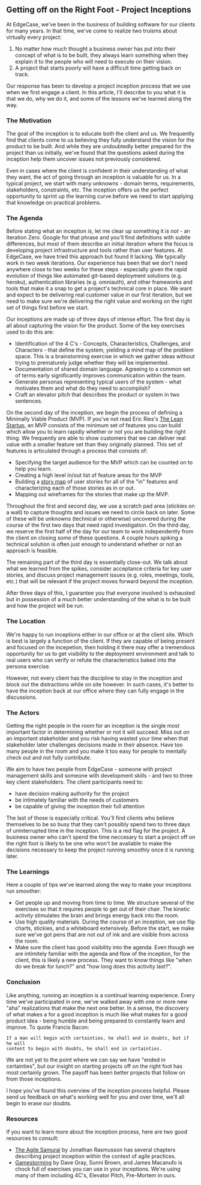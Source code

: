 ## Getting off on the Right Foot - Project Inceptions

At EdgeCase, we've been in the business of building software for our clients for
many years.  In that time, we've come to realize two truisms about virtually
every project:

1. No matter how much thought a business owner has put into their concept of
   what is to be built, they always learn something when they explain it to
   the people who will need to execute on their vision.
2. A project that starts poorly will have a difficult time getting back on track.

Our response has been to develop a project inception process that we use when we
first engage a client.  In this article, I'll describe to you what it is
that we do, why we do it, and some of the lessons we've learned along the way.

### The Motivation
The goal of the inception is to educate both the client and us.  We frequently
find that clients come to us believing they fully understand the vision for
the product to be built.  And while they are undoubtedly better prepared for
the project than us initially, we've found that the questions asked during
the inception help them uncover issues not previously considered.

Even in cases where the client is confident in their understanding of what
they want, the act of going through an inception is valuable for us.  In a
typical project, we start with many unknowns - domain terms, requirements, stakeholders,
constraints, etc.  The inception offers us the perfect opportunity to sprint up the learning
curve before we need to start applying that knowledge on practical problems.


### The Agenda

Before stating what an inception *is*, let me clear up something it *is not* - an
Iteration Zero.  Google for that phrase and you'll find definitions with subtle
differences, but most of them describe an initial iteration where the
focus is developing project infrastructure and tools rather than user features.
At EdgeCase, we have tried this approach but found it lacking.  We typically
work in two week iterations.  Our experience has been that
we don't need anywhere close to two weeks for these steps - especially given the
rapid evolution of things like automated git-based deployment
solutions (e.g. heroku), authentication libraries (e.g. omniauth), and other
frameworks and tools that make it a snap to get a project's technical core in place.
We want and expect to be delivering real customer value in our first iteration, but
we need to make sure we're delivering the right value and working on the right
set of things first before we start.

Our inceptions are made up of three days of intense effort.  The first day is
all about capturing the vision for the product.  Some of the key exercises used to
do this are:

* Identification of the 4 C's - Concepts, Characteristics, Challenges, and
  Characters - that define the system, yielding a mind map of the problem space.  This is a brainstorming exercise 
  in which we gather ideas without trying to prematurely judge whether they will be implemented.
* Documentation of shared domain language.  Agreeing to a common set of terms early
  significantly improves communication within the team.
* Generate personas representing typical users of the system - what motivates them and
  what do they need to accomplish?
* Craft an elevator pitch that describes the product or system in two sentences.

On the second day of the inception, we begin the process of defining a Minimally
Viable Product (MVP).  If you've not read Eric Ries's
[The Lean Startup](http://www.theleanstartup.com), an MVP consists of the minimum
set of features you can build which allow you to learn rapidly whether or not
you are building the right thing.  We frequently are able to show customers that we
can deliver real value with a smaller feature set than they originally planned.  This set of features
is articulated through a process that consists of:

* Specifying the target audience for the MVP which can be counted on to help
  you learn.
* Creating a high level in/out list of feature areas for the MVP
* Building a [story map](http://www.agileproductdesign.com/blog/the_new_backlog.html)
  of user stories for all of the "in" features and characterizing each of
  those stories as in or out.
* Mapping out wireframes for the stories that make up the MVP.

Throughout the first and second day, we use a scratch pad area (stickies on a wall)
to capture thoughts and issues we need to circle back on later.  Some of these
will be unknowns (technical or otherwise) uncovered during the course of the first
two days that need rapid investigation.  On the third day, we reserve the
first half of the day for our team to work independently from the client on
closing some of these questions.  A couple hours spiking a technical
solution is often just enough to understand whether or not an approach is feasible.

The remaining part of the third day is essentially close-out.  We talk about
what we learned from the spikes, consider acceptance criteria for key user stories,
and discuss project management issues (e.g. roles, meetings, tools, etc.)
that will be relevant if the project moves forward beyond the inception.

After three days of this, I guarantee you that everyone involved is
exhausted but in possession of a *much* better understanding of the
what is to be built and how the project will be run.


### The Location

We're happy to run inceptions either in our office or at the client site.
Which is best is largely a function of the client.  If they are capable
of being present and focused on the incepetion, then holding it there 
may offer a tremendous opportunity for us to get visibility to the deployment
environment and talk to real users who can verify or refute the
characteristics baked into the persona exercise.

However, not every client has the discipline to stay in the inception and block out the
distractions while on site however.  In such cases, it's better to have the
inception back at our office where they can fully engage in the discussions.


### The Actors

Getting the right people in the room for an inception is the single most
important factor in determining whether or not it will succeed.  Miss out on
an important stakeholder and you risk having wasted your time when that
stakeholder later challenges decisions made in their absence.  Have too many
people in the room and you make it too easy for people to mentally check out
and not fully contribute.

We aim to have two people from EdgeCase - someone with project management skills
and someone with development skills - and two to three key client stakeholders.
The client participants need to:

* have decision making authority for the project
* be intimately familiar with the needs of customers
* be capable of giving the inception their full attention

The last of those is especially critical.  You'll find clients who believe
themselves to be so busy that they can't possibly spend two to three days of
uninterrupted time in the inception.  This is a red flag for the project.  A
business owner who can't spend the time neccesary to start a project off on
the right foot is likely to be one who won't be available to make the
decisions necessary to keep the project running smoothly once it is
running later.

### The Learnings

Here a couple of tips we've learned along the way to make your inceptions run
smoother:

* Get people up and moving from time to time.  We structure several of the
  exercises so that it requires people to get out of their chair.
  The kinetic activity stimulates the brain and brings energy back into the
  room.
* Use high quality materials.  During the course of an inception, we use
  flip charts, stickies, and a whiteboard extensively.  Before the start, we
  make sure we've got pens that are not out of ink and are visible from across
  the room.
* Make sure the client has good visibility into the agenda.  Even though we
  are intimitely familiar with the agenda and flow of the inception, for the
  client, this is likely a new process.  They want to know things like
  "when do we break for lunch?" and "how long does this activity last?".

### Conclusion

Like anything, running an inception is a continual learning experience.  Every
time we've participated in one, we've walked away with one or more new "aha"
realizations that make the next one better.  In a sense, the discovery of what
makes a for a good inception is much like what makes for a good product
idea - being humble and being prepared to constantly learn and improve.  To
quote Francis Bacon:

    If a man will begin with certainties, he shall end in doubts, but if he will
    content to begin with doubts, he shall end in certainties.

We are not yet to the point where we can say we have "ended in certainties", but
our insight on starting projects off on the right foot has most certainly
grown.  The payoff has been better projects that follow on from those inceptions.

I hope you've found this overview of the inception process helpful.  Please
send us feedback on what's working well for you and over time, we'll all begin
to erase our doubts.

### Resources

If you want to learn more about the inception process, here are two good
resources to consult:

* [The Agile Samurai](http://pragprog.com/book/jtrap/the-agile-samurai) by Jonathan
  Rasmusson has several chapters describing project inception within the context
  of agile practices.
* [Gamestorming](http://www.amazon.com/Gamestorming-Innovators-Rulebreakers-Changemakers-ebook/dp/B003XDUCLS)
  by Dave Gray, Sunni Brown, and James Macanufo is chock full of exercises you
  can use in your inceptions.  We're using many of them including 4C's, Elevator
  Pitch, Pre-Mortem in ours.
